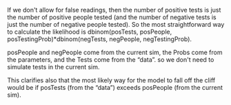 If we don't allow for false readings, then the number of positive tests is just the number of positive people tested (and the number of negative tests is just the number of negative people tested). So the most straightforward way to calculate the likelihood is dbinom(posTests, posPeople, posTestingProb)*dbinom(negTests, negPeople, negTestingProb).

posPeople and negPeople come from the current sim, the Probs come from the parameters, and the Tests come from the “data”. so we don't need to simulate tests in the current sim.

This clarifies also that the most likely way for the model to fall off the cliff would be if posTests (from the “data”) exceeds posPeople (from the current sim).
